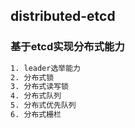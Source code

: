 ## distributed-etcd 
### 基于etcd实现分布式能力
```bash
1. leader选举能力 
2. 分布式锁
3. 分布式读写锁
4. 分布式队列
5. 分布式优先队列
6. 分布式栅栏
```